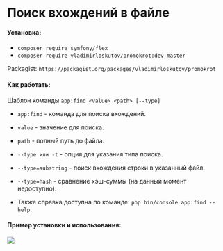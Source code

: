 # Поиск вхождений в файле

#### Установка:

- `composer require symfony/flex`
- `composer require vladimirloskutov/promokrot:dev-master`

Packagist: `https://packagist.org/packages/vladimirloskutov/promokrot`

#### Как работать:

Шаблон команды `app:find <value> <path> [--type]`

- `app:find` - команда для поиска вхождений.
- `value` - значение для поиска.
- `path` - полный путь до файла.
- `--type или -t` - опция для указания типа поиска.
- `--type=substring` - поиск вхождения строки в указанный файл.
- `--type=hash` - сравнение хэш-суммы (на данный момент недоступно).

- Также справка доступна по команде: `php bin/console app:find --help`.

#### Пример установки и использования:
<a href="https://asciinema.org/a/Bs4UPJdnjsjl5GeV9CuU1BXaS" target="_blank"><img src="https://asciinema.org/a/Bs4UPJdnjsjl5GeV9CuU1BXaS.svg" /></a>